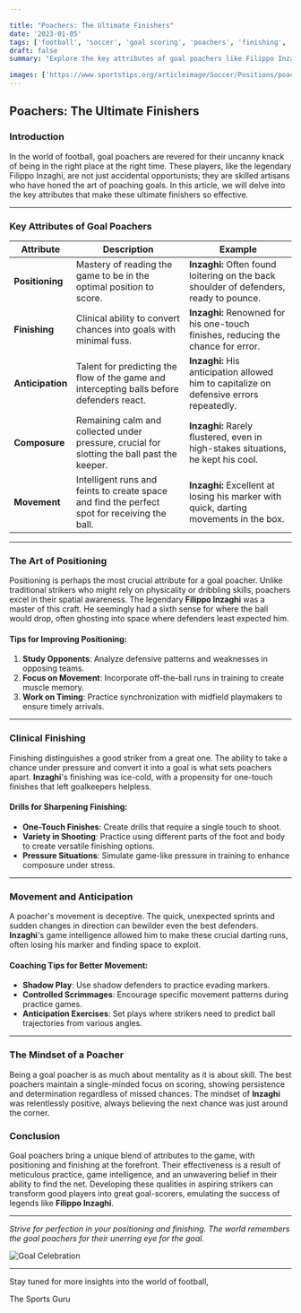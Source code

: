 ```yaml
---

title: "Poachers: The Ultimate Finishers"
date: '2023-01-05'
tags: ['football', 'soccer', 'goal scoring', 'poachers', 'finishing', 'positioning', 'Filippo Inzaghi', 'strikers', 'coaching']
draft: false
summary: "Explore the key attributes of goal poachers like Filippo Inzaghi, who master the art of positioning and finishing in football."

images: ['https://www.sportstips.org/articleimage/Soccer/Positions/poachers_the_ultimate_finishers_1_20240714_161052.webp', 'https://www.sportstips.org/articleimage/Soccer/Positions/poachers_the_ultimate_finishers.webp']
---
```


## Poachers: The Ultimate Finishers

### Introduction

In the world of football, goal poachers are revered for their uncanny knack of being in the right place at the right time. These players, like the legendary Filippo Inzaghi, are not just accidental opportunists; they are skilled artisans who have honed the art of poaching goals. In this article, we will delve into the key attributes that make these ultimate finishers so effective.

---

### Key Attributes of Goal Poachers

| Attribute        | Description                                                                                   | Example                                                                                      |
|------------------|-----------------------------------------------------------------------------------------------|----------------------------------------------------------------------------------------------|
| **Positioning**  | Mastery of reading the game to be in the optimal position to score.                           | **Inzaghi:** Often found loitering on the back shoulder of defenders, ready to pounce.       |
| **Finishing**    | Clinical ability to convert chances into goals with minimal fuss.                             | **Inzaghi:** Renowned for his one-touch finishes, reducing the chance for error.              |
| **Anticipation** | Talent for predicting the flow of the game and intercepting balls before defenders react.     | **Inzaghi:** His anticipation allowed him to capitalize on defensive errors repeatedly.      |
| **Composure**    | Remaining calm and collected under pressure, crucial for slotting the ball past the keeper.   | **Inzaghi:** Rarely flustered, even in high-stakes situations, he kept his cool.             |
| **Movement**     | Intelligent runs and feints to create space and find the perfect spot for receiving the ball. | **Inzaghi:** Excellent at losing his marker with quick, darting movements in the box.        |

---

### The Art of Positioning

Positioning is perhaps the most crucial attribute for a goal poacher. Unlike traditional strikers who might rely on physicality or dribbling skills, poachers excel in their spatial awareness. The legendary **Filippo Inzaghi** was a master of this craft. He seemingly had a sixth sense for where the ball would drop, often ghosting into space where defenders least expected him.

#### Tips for Improving Positioning:

1. **Study Opponents**: Analyze defensive patterns and weaknesses in opposing teams.
2. **Focus on Movement**: Incorporate off-the-ball runs in training to create muscle memory.
3. **Work on Timing**: Practice synchronization with midfield playmakers to ensure timely arrivals.

---

### Clinical Finishing

Finishing distinguishes a good striker from a great one. The ability to take a chance under pressure and convert it into a goal is what sets poachers apart. **Inzaghi**'s finishing was ice-cold, with a propensity for one-touch finishes that left goalkeepers helpless.

#### Drills for Sharpening Finishing:

* **One-Touch Finishes**: Create drills that require a single touch to shoot.
* **Variety in Shooting**: Practice using different parts of the foot and body to create versatile finishing options.
* **Pressure Situations**: Simulate game-like pressure in training to enhance composure under stress.

---

### Movement and Anticipation

A poacher's movement is deceptive. The quick, unexpected sprints and sudden changes in direction can bewilder even the best defenders. **Inzaghi**'s game intelligence allowed him to make these crucial darting runs, often losing his marker and finding space to exploit.

#### Coaching Tips for Better Movement:

- **Shadow Play**: Use shadow defenders to practice evading markers.
- **Controlled Scrimmages**: Encourage specific movement patterns during practice games.
- **Anticipation Exercises**: Set plays where strikers need to predict ball trajectories from various angles.

---

### The Mindset of a Poacher

Being a goal poacher is as much about mentality as it is about skill. The best poachers maintain a single-minded focus on scoring, showing persistence and determination regardless of missed chances. The mindset of **Inzaghi** was relentlessly positive, always believing the next chance was just around the corner.

### Conclusion

Goal poachers bring a unique blend of attributes to the game, with positioning and finishing at the forefront. Their effectiveness is a result of meticulous practice, game intelligence, and an unwavering belief in their ability to find the net. Developing these qualities in aspiring strikers can transform good players into great goal-scorers, emulating the success of legends like **Filippo Inzaghi**.

---

_Strive for perfection in your positioning and finishing. The world remembers the goal poachers for their unerring eye for the goal._

![Goal Celebration](https://www.sportstips.org/articleimage/Soccer/Positions/poachers_the_ultimate_finishers_1_20240714_161052.webp) 

---

Stay tuned for more insights into the world of football,

The Sports Guru
```